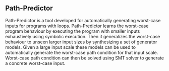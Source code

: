 ## Path-Predictor
Path-Predictor is a tool developed for automatically generating worst-case inputs for programs with loops. Path-Predictor learns the worst-case program 
behaviour by executing the program with smaller inputs exhaustively using symbolic execution. Then it generalizes the worst-case behaviour to unseen larger
input sizes by synthesizing a set of generator models. Given a large input scale these models can be used to automatically generate the worst-case path condition
for that input scale. Worst-case path condition can then be solved using SMT solver to generate a concrete worst-case input.
